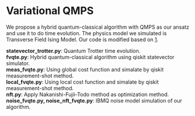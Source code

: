 Variational QMPS
===
We propose a hybrid quantum-classical algorithm with QMPS as our ansatz and use it to do time evolution. The physics model we simulated is Transverse Field Ising Model. Our code is modified based on [1].

**statevector_trotter.py**: Quantum Trotter time evolution.  
**fvqte.py**: Hybrid quantum-classical algorithm using qiskit statevector simulator.  
**meas_fvqte.py**: Using global cost function and simalate by qiskit measurement-shot method.  
**local_fvqte.py**: Using local cost function and simalate by qiskit measurement-shot method.  
**nft.py**: Apply Nakanishi-Fujii-Todo method as optimization method.  
**noise_fvqte.py, noise_nft_fvqte.py**: IBMQ noise model simulation of our algorithm.  

[1]: https://github.com/StefanoBarison/p-VQD  
